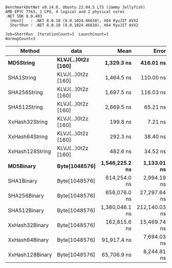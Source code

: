 ```

BenchmarkDotNet v0.14.0, Ubuntu 22.04.5 LTS (Jammy Jellyfish)
AMD EPYC 7763, 1 CPU, 4 logical and 2 physical cores
.NET SDK 8.0.403
  [Host]   : .NET 8.0.10 (8.0.1024.46610), X64 RyuJIT AVX2
  ShortRun : .NET 8.0.10 (8.0.1024.46610), X64 RyuJIT AVX2

Job=ShortRun  IterationCount=3  LaunchCount=1  
WarmupCount=3  

```
| Method          | data                | Mean           | Error         | StdDev       | Min            | Max            | Gen0   | Allocated |
|---------------- |-------------------- |---------------:|--------------:|-------------:|---------------:|---------------:|-------:|----------:|
| **MD5String**       | **KLVJ(...)0t2z [160]** |     **1,329.3 ns** |     **416.01 ns** |     **22.80 ns** |     **1,315.9 ns** |     **1,355.6 ns** | **0.0134** |    **1128 B** |
| SHA1String      | KLVJ(...)0t2z [160] |     1,464.5 ns |     110.00 ns |      6.03 ns |     1,459.1 ns |     1,471.0 ns | 0.0153 |    1416 B |
| SHA256String    | KLVJ(...)0t2z [160] |     1,697.5 ns |     116.03 ns |      6.36 ns |     1,691.6 ns |     1,704.3 ns | 0.0210 |    1856 B |
| SHA512String    | KLVJ(...)0t2z [160] |     2,669.5 ns |      65.21 ns |      3.57 ns |     2,665.7 ns |     2,672.9 ns | 0.0381 |    3240 B |
| XxHash32String  | KLVJ(...)0t2z [160] |       199.8 ns |       7.21 ns |      0.40 ns |       199.5 ns |       200.3 ns | 0.0069 |     584 B |
| XxHash64String  | KLVJ(...)0t2z [160] |       292.3 ns |      38.40 ns |      2.10 ns |       289.8 ns |       293.6 ns | 0.0086 |     728 B |
| XxHash128String | KLVJ(...)0t2z [160] |       482.6 ns |      34.52 ns |      1.89 ns |       480.4 ns |       484.0 ns | 0.0134 |    1128 B |
| **MD5Binary**       | **Byte[1048576]**       | **1,546,225.2 ns** |   **1,133.01 ns** |     **62.10 ns** | **1,546,154.4 ns** | **1,546,270.2 ns** |      **-** |      **41 B** |
| SHA1Binary      | Byte[1048576]       |   614,254.0 ns |   2,994.19 ns |    164.12 ns |   614,105.9 ns |   614,430.4 ns |      - |      49 B |
| SHA256Binary    | Byte[1048576]       |   656,076.0 ns |  27,297.64 ns |  1,496.28 ns |   655,188.9 ns |   657,803.5 ns |      - |      57 B |
| SHA512Binary    | Byte[1048576]       | 1,380,046.1 ns | 212,140.03 ns | 11,628.11 ns | 1,373,072.0 ns | 1,393,469.7 ns |      - |      89 B |
| XxHash32Binary  | Byte[1048576]       |   162,815.6 ns |  15,469.74 ns |    847.95 ns |   162,297.1 ns |   163,794.1 ns |      - |      32 B |
| XxHash64Binary  | Byte[1048576]       |    91,917.4 ns |   7,694.03 ns |    421.74 ns |    91,437.4 ns |    92,228.5 ns |      - |      32 B |
| XxHash128Binary | Byte[1048576]       |    65,706.9 ns |   8,244.81 ns |    451.93 ns |    65,263.8 ns |    66,167.2 ns |      - |      40 B |
